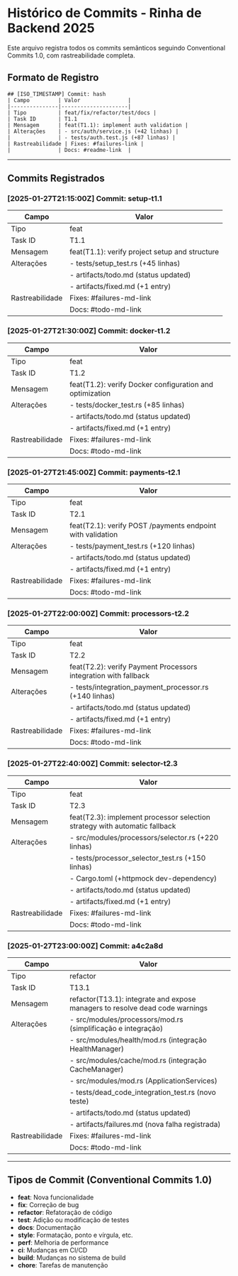 # Histórico de Commits - Rinha de Backend 2025

Este arquivo registra todos os commits semânticos seguindo Conventional Commits 1.0, com rastreabilidade completa.

## Formato de Registro
```
## [ISO_TIMESTAMP] Commit: hash
| Campo         | Valor               |
|---------------|---------------------|
| Tipo          | feat/fix/refactor/test/docs |
| Task ID       | T1.1                |
| Mensagem      | feat(T1.1): implement auth validation |
| Alterações    | - src/auth/service.js (+42 linhas) |
|               | - tests/auth.test.js (+87 linhas) |
| Rastreabilidade | Fixes: #failures-link |
|               | Docs: #readme-link  |
```

---

## Commits Registrados

### [2025-01-27T21:15:00Z] Commit: setup-t1.1
| Campo         | Valor               |
|---------------|---------------------|
| Tipo          | feat                |
| Task ID       | T1.1                |
| Mensagem      | feat(T1.1): verify project setup and structure |
| Alterações    | - tests/setup_test.rs (+45 linhas) |
|               | - artifacts/todo.md (status updated) |
|               | - artifacts/fixed.md (+1 entry) |
| Rastreabilidade | Fixes: #failures-md-link |
|               | Docs: #todo-md-link  |

### [2025-01-27T21:30:00Z] Commit: docker-t1.2
| Campo         | Valor               |
|---------------|---------------------|
| Tipo          | feat                |
| Task ID       | T1.2                |
| Mensagem      | feat(T1.2): verify Docker configuration and optimization |
| Alterações    | - tests/docker_test.rs (+85 linhas) |
|               | - artifacts/todo.md (status updated) |
|               | - artifacts/fixed.md (+1 entry) |
| Rastreabilidade | Fixes: #failures-md-link |
|               | Docs: #todo-md-link  |

### [2025-01-27T21:45:00Z] Commit: payments-t2.1
| Campo         | Valor               |
|---------------|---------------------|
| Tipo          | feat                |
| Task ID       | T2.1                |
| Mensagem      | feat(T2.1): verify POST /payments endpoint with validation |
| Alterações    | - tests/payment_test.rs (+120 linhas) |
|               | - artifacts/todo.md (status updated) |
|               | - artifacts/fixed.md (+1 entry) |
| Rastreabilidade | Fixes: #failures-md-link |
|               | Docs: #todo-md-link  |

### [2025-01-27T22:00:00Z] Commit: processors-t2.2
| Campo         | Valor               |
|---------------|---------------------|
| Tipo          | feat                |
| Task ID       | T2.2                |
| Mensagem      | feat(T2.2): verify Payment Processors integration with fallback |
| Alterações    | - tests/integration_payment_processor.rs (+140 linhas) |
|               | - artifacts/todo.md (status updated) |
|               | - artifacts/fixed.md (+1 entry) |
| Rastreabilidade | Fixes: #failures-md-link |
|               | Docs: #todo-md-link  |

### [2025-01-27T22:40:00Z] Commit: selector-t2.3
| Campo         | Valor               |
|---------------|---------------------|
| Tipo          | feat                |
| Task ID       | T2.3                |
| Mensagem      | feat(T2.3): implement processor selection strategy with automatic fallback |
| Alterações    | - src/modules/processors/selector.rs (+220 linhas) |
|               | - tests/processor_selector_test.rs (+150 linhas) |
|               | - Cargo.toml (+httpmock dev-dependency) |
|               | - artifacts/todo.md (status updated) |
|               | - artifacts/fixed.md (+1 entry) |
| Rastreabilidade | Fixes: #failures-md-link |
|               | Docs: #todo-md-link  |

### [2025-01-27T23:00:00Z] Commit: a4c2a8d
| Campo         | Valor               |
|---------------|---------------------|
| Tipo          | refactor            |
| Task ID       | T13.1               |
| Mensagem      | refactor(T13.1): integrate and expose managers to resolve dead code warnings |
| Alterações    | - src/modules/processors/mod.rs (simplificação e integração) |
|               | - src/modules/health/mod.rs (integração HealthManager) |
|               | - src/modules/cache/mod.rs (integração CacheManager) |
|               | - src/modules/mod.rs (ApplicationServices) |
|               | - tests/dead_code_integration_test.rs (novo teste) |
|               | - artifacts/todo.md (status updated) |
|               | - artifacts/failures.md (nova falha registrada) |
| Rastreabilidade | Fixes: #failures-md-link |
|               | Docs: #todo-md-link  |

---

## Tipos de Commit (Conventional Commits 1.0)
- **feat**: Nova funcionalidade
- **fix**: Correção de bug
- **refactor**: Refatoração de código
- **test**: Adição ou modificação de testes
- **docs**: Documentação
- **style**: Formatação, ponto e vírgula, etc.
- **perf**: Melhoria de performance
- **ci**: Mudanças em CI/CD
- **build**: Mudanças no sistema de build
- **chore**: Tarefas de manutenção 